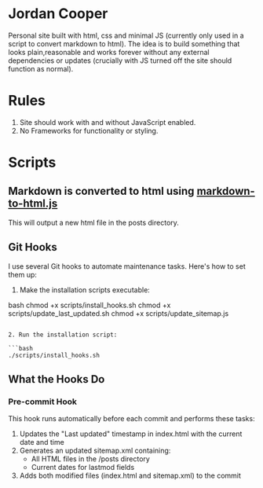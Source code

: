# Jordan Cooper

Personal site built with html, css and minimal JS (currently only used in a script to convert markdown to html). The idea is to build something that looks plain,reasonable and works forever without any external dependencies or updates (crucially with JS turned off the site should function as normal).

# Rules
1. Site should work with and without JavaScript enabled.
2. No Frameworks for functionality or styling.

# Scripts
## Markdown is converted to html using [markdown-to-html.js](scripts/markdown-to-html.js)

This will output a new html file in the posts directory.


## Git Hooks
I use several Git hooks to automate maintenance tasks. Here's how to set them up:

1. Make the installation scripts executable:

bash
chmod +x scripts/install_hooks.sh
chmod +x scripts/update_last_updated.sh
chmod +x scripts/update_sitemap.js
```

2. Run the installation script:

```bash
./scripts/install_hooks.sh
```

## What the Hooks Do

### Pre-commit Hook
This hook runs automatically before each commit and performs these tasks:

1. Updates the "Last updated" timestamp in index.html with the current date and time
2. Generates an updated sitemap.xml containing:
   - All HTML files in the /posts directory
   - Current dates for lastmod fields
3. Adds both modified files (index.html and sitemap.xml) to the commit
